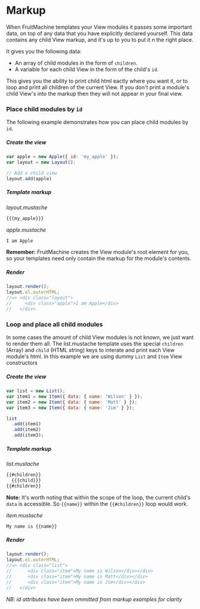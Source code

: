 # Markup

When FruitMachine templates your View modules it passes some important data, on top of any data that you have explicitly declared yourself. This data contains any child View markup, and it's up to you to put it n the right place.

It gives you the following data:

- An array of child modules in the form of `children`.
- A variable for each child View in the form of the child's `id`.

This gives you the ability to print child html eactly where you want it, or to loop and print all children of the current View. If you don't print a module's child View's into the markup then they will not appear in your final view.

### Place child modules by `id`

The following example demonstrates how you can place child modules by `id`.

##### Create the view

```js
var apple = new Apple({ id: 'my_apple' });
var layout = new Layout();

// Add a child view
layout.add(apple)
```

##### Template markup

*layout.mustache*

```html
{{{my_apple}}}
```

*apple.mustache*

```html
I am Apple
```

**Remember:** FruitMachine creates the View module's root element for you, so your templates need only contain the markup for the module's contents.

##### Render

```js
layout.render();
layout.el.outerHTML;
//=> <div class="layout">
//     <div class="apple">I am Apple</div>
//   </div>
```

### Loop and place all child modules

In some cases the amount of child View modules is not known, we just want to render them all. The list.mustache template uses the special `children` (Array) and `child` (HTML string) keys to interate and print each View module's html. In this example we are using dummy `List`  and `Item` View constructors  

##### Create the view

```js
var list = new List();
var item1 = new Item({ data: { name: 'Wilson' } });
var item2 = new Item({ data: { name: 'Matt' } });
var item3 = new Item({ data: { name: 'Jim' } });

list
  .add(item1)
  .add(item2)
  .add(item3);
```

##### Template markup

*list.mustache*

```html
{{#children}}
  {{{child}}}
{{#children}}
```

**Note:** It's worth noting that within the scope of the loop, the current child's `data` is accessible. So `{{name}}`  within the `{{#children}}` loop would work.

*item.mustache*

```html
My name is {{name}}
```

##### Render

```js
layout.render();
layout.el.outerHTML;
//=> <div class="list">
//      <div class="item">My name is Wilson</div></div>
//      <div class="item">My name is Matt</div></div>
//      <div class="item">My name is Jim</div></div>
//   </div>
```

*NB: id attributes have been ommitted from markup examples for clarity*
